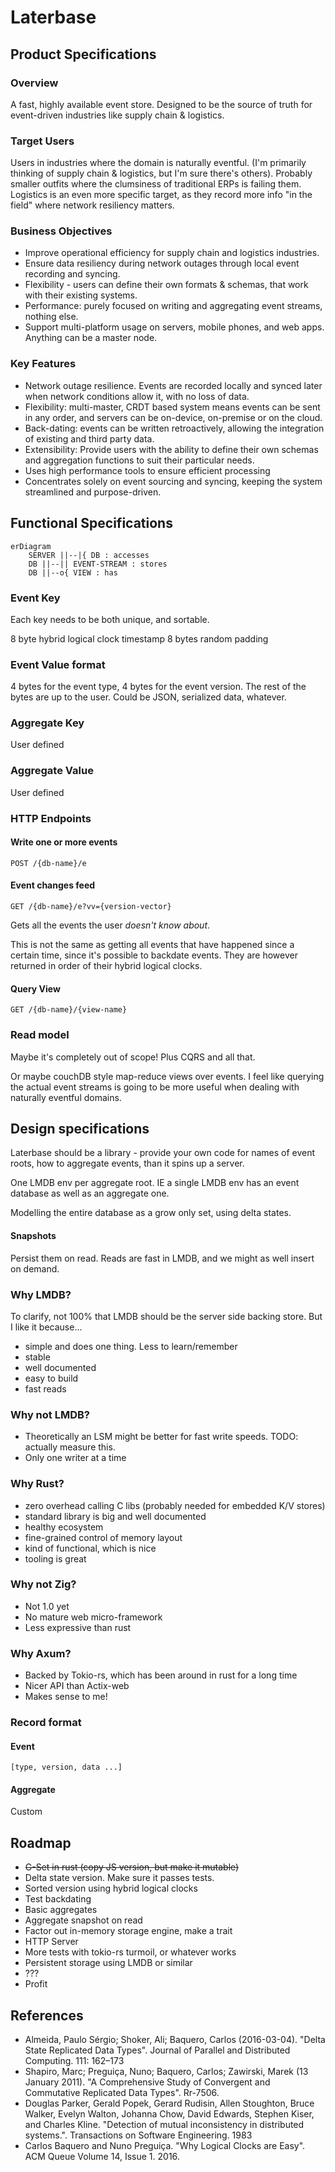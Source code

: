 # Laterbase

## Product Specifications

### Overview

A fast, highly available event store. Designed to be the source of truth for event-driven industries like supply chain & logistics.

### Target Users

Users in industries where the domain is naturally eventful. (I'm primarily thinking of supply chain & logistics, but I'm sure there's others). Probably smaller outfits where the clumsiness of traditional ERPs is failing them. Logistics is an even more specific target, as they record more info "in the field" where network resiliency matters.

### Business Objectives

- Improve operational efficiency for supply chain and logistics industries.
- Ensure data resiliency during network outages through local event recording and syncing.
- Flexibility - users can define their own formats & schemas, that work with their existing systems. 
- Performance: purely focused on writing and aggregating event streams, nothing else. 
- Support multi-platform usage on servers, mobile phones, and web apps. Anything can be a master node.

### Key Features

- Network outage resilience. Events are recorded locally and synced later when network conditions allow it, with no loss of data.
- Flexibility: multi-master, CRDT based system means events can be sent in any order, and servers can be on-device, on-premise or on the cloud.
- Back-dating: events can be written retroactively, allowing the integration of existing and third party data.
- Extensibility: Provide users with the ability to define their own schemas and aggregation functions to suit their particular needs.
- Uses high performance tools to ensure efficient processing
- Concentrates solely on event sourcing and syncing, keeping the system streamlined and purpose-driven.

## Functional Specifications

```mermaid
erDiagram
	SERVER ||--|{ DB : accesses
	DB ||--|| EVENT-STREAM : stores
	DB ||--o{ VIEW : has
```

### Event Key 

Each key needs to be both unique, and sortable.

8 byte hybrid logical clock timestamp
8 bytes random padding

### Event Value format

4 bytes for the event type, 4 bytes for the event version.
The rest of the bytes are up to the user. Could be JSON, serialized data, whatever.

### Aggregate Key

User defined

### Aggregate Value

User defined

### HTTP Endpoints

#### Write one or more events
```
POST /{db-name}/e
```

#### Event changes feed
```
GET /{db-name}/e?vv={version-vector} 
```

Gets all the events the user *doesn't know about*.

This is not the same as getting all events that have happened since a certain time, since it's possible to backdate events. They are however returned in order of their hybrid logical clocks.

#### Query View
```
GET /{db-name}/{view-name}
```

### Read model

Maybe it's completely out of scope! Plus CQRS and all that.

Or maybe couchDB style map-reduce views over events. I feel like querying the actual event streams is going to be more useful when dealing with naturally eventful domains.

## Design specifications

Laterbase should be a library - provide your own code for names of event roots, how to aggregate events, than it spins up a server.

One LMDB env per aggregate root. IE a single LMDB env has an event database as well as an aggregate one.

Modelling the entire database as a grow only set, using delta states.

#### Snapshots

Persist them on read. Reads are fast in LMDB, and we might as well insert on demand.

### Why LMDB?

To clarify, not 100% that LMDB should be the server side backing store. But I like it because...

- simple and does one thing. Less to learn/remember
- stable
- well documented
- easy to build
- fast reads

### Why not LMDB?

- Theoretically an LSM might be better for fast write speeds. TODO: actually measure this.
- Only one writer at a time

### Why Rust?

- zero overhead calling C libs (probably needed for embedded K/V stores)
- standard library is big and well documented
- healthy ecosystem
- fine-grained control of memory layout
- kind of functional, which is nice
- tooling is great

### Why not Zig?

- Not 1.0 yet
- No mature web micro-framework
- Less expressive than rust

### Why Axum?

- Backed by Tokio-rs, which has been around in rust for a long time
- Nicer API than Actix-web
- Makes sense to me!

### Record format

#### Event

```
[type, version, data ...]
```

#### Aggregate

Custom

## Roadmap

- ~~G-Set in rust (copy JS version, but make it mutable)~~
- Delta state version. Make sure it passes tests.
- Sorted version using hybrid logical clocks
- Test backdating
- Basic aggregates
- Aggregate snapshot on read
- Factor out in-memory storage engine, make a trait
- HTTP Server
- More tests with tokio-rs turmoil, or whatever works
- Persistent storage using LMDB or similar
- ???
- Profit

## References

- Almeida, Paulo Sérgio; Shoker, Ali; Baquero, Carlos (2016-03-04). "Delta State Replicated Data Types". Journal of Parallel and Distributed Computing. 111: 162–173
- Shapiro, Marc; Preguiça, Nuno; Baquero, Carlos; Zawirski, Marek (13 January 2011). "A Comprehensive Study of Convergent and Commutative Replicated Data Types". Rr-7506.
- Douglas Parker, Gerald Popek, Gerard Rudisin, Allen Stoughton, Bruce Walker, Evelyn Walton, Johanna Chow, David Edwards, Stephen Kiser, and Charles Kline. "Detection of mutual inconsistency in distributed systems.". Transactions on Software Engineering. 1983
- Carlos Baquero and Nuno Preguiça. "Why Logical Clocks are Easy". ACM Queue Volume 14, Issue 1. 2016.
